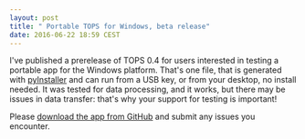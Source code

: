 ```yaml
---
layout: post
title: " Portable TOPS for Windows, beta release"
date: 2016-06-22 18:59 CEST
---
```


I've published a prerelease of TOPS 0.4 for users interested in testing a portable app for the Windows platform. That's one file, that is generated with [pyInstaller](http://www.pyinstaller.org/) and can run from a USB key, or from your desktop, no install needed. It was tested for data processing, and it works, but there may be issues in data transfer: that's why your support for testing is important!

Please [download the app from GitHub](https://github.com/steko/totalopenstation/releases/tag/v0.4.0-beta) and submit any issues you encounter.

